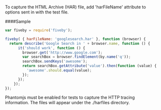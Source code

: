 To capture the HTML Archive (HAR) file, add 'harFileName' attribute to options sent in with the test file.

####Sample
```javascript
var fiveby = require('fiveby');

fiveby( { harFileName: 'googlesearch.har' }, function (browser) {
  return describe('Google Search in ' + browser.name, function () {
      it('should work', function () {
        browser.get('http://www.google.com');
        var searchBox = browser.findElement(by.name('q'));
        searchBox.sendKeys('awesome');
        return searchBox.getAttribute('value').then(function (value) {
          'awesome'.should.equal(value);
        });
      });
    });
});
```

Phantomjs must be enabled for tests to capture the HTTP tracing information.
The files will appear under the ./harfiles directory.
